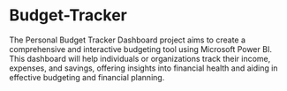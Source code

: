 # Budget-Tracker
The Personal Budget Tracker Dashboard project aims to create a comprehensive and interactive budgeting tool using Microsoft Power BI. This dashboard will help individuals or organizations track their income, expenses, and savings, offering insights into financial health and aiding in effective budgeting and financial planning.
